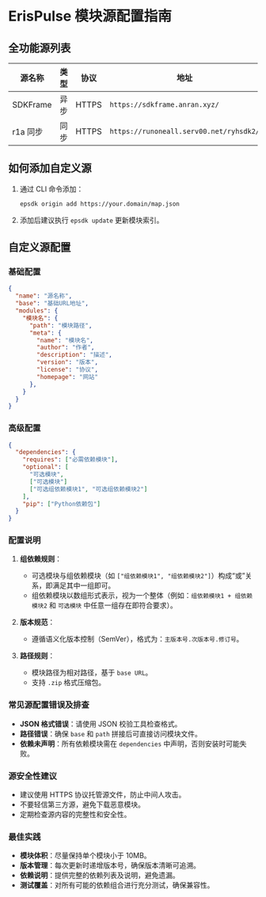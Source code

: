# ErisPulse 模块源配置指南

## 全功能源列表
| 源名称 | 类型 | 协议 | 地址 |
|--------|------|------|------|
| SDKFrame | 异步 | HTTPS | `https://sdkframe.anran.xyz/`
| r1a 同步 | 同步 | HTTPS | `https://runoneall.serv00.net/ryhsdk2/`

## 如何添加自定义源

1. 通过 CLI 命令添加：
   ```bash
   epsdk origin add https://your.domain/map.json
   ```
2. 添加后建议执行 `epsdk update` 更新模块索引。

## 自定义源配置

### 基础配置
```json
{
  "name": "源名称",
  "base": "基础URL地址",
  "modules": {
    "模块名": {
      "path": "模块路径",
      "meta": {
        "name": "模块名",
        "author": "作者",
        "description": "描述",
        "version": "版本",
        "license": "协议",
        "homepage": "网站"
      },
    }
  }
}
```

### 高级配置
```json
{
  "dependencies": {
    "requires": ["必需依赖模块"],
    "optional": [
      "可选模块",
      ["可选模块"]
      ["可选组依赖模块1", "可选组依赖模块2"]
    ],
    "pip": ["Python依赖包"]
  }
}
```

### 配置说明
1. **组依赖规则**：
   - 可选模块与组依赖模块（如 `["组依赖模块1", "组依赖模块2"]`）构成“或”关系，即满足其中一组即可。
   - 组依赖模块以数组形式表示，视为一个整体（例如：`组依赖模块1 + 组依赖模块2` 和 `可选模块` 中任意一组存在即符合要求）。

2. **版本规范**：
   - 遵循语义化版本控制（SemVer），格式为：`主版本号.次版本号.修订号`。

3. **路径规则**：
   - 模块路径为相对路径，基于 `base URL`。
   - 支持 `.zip` 格式压缩包。

### 常见源配置错误及排查

- **JSON 格式错误**：请使用 JSON 校验工具检查格式。
- **路径错误**：确保 `base` 和 `path` 拼接后可直接访问模块文件。
- **依赖未声明**：所有依赖模块需在 `dependencies` 中声明，否则安装时可能失败。

### 源安全性建议

- 建议使用 HTTPS 协议托管源文件，防止中间人攻击。
- 不要轻信第三方源，避免下载恶意模块。
- 定期检查源内容的完整性和安全性。

### 最佳实践
- **模块体积**：尽量保持单个模块小于 10MB。
- **版本管理**：每次更新时递增版本号，确保版本清晰可追溯。
- **依赖说明**：提供完整的依赖列表及说明，避免遗漏。
- **测试覆盖**：对所有可能的依赖组合进行充分测试，确保兼容性。